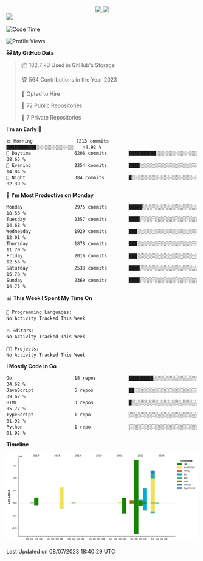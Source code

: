 <div align="center">
  <a href="https://github.com/arielsrv">
    <img height="180em" src="https://github-readme-stats.vercel.app/api?username=arielsrv&show_icons=true&theme=radical&include_all_commits=true&count_private=true"/>
    <img height="180em" src="https://github-readme-stats.vercel.app/api/top-langs/?username=arielsrv&layout=compact&langs_count=10&theme=radical"/>
 </a>
</div>

<div>
  <a href="https://www.linkedin.com/in/arielpineiro/" target="_blank">
    <img src="https://img.shields.io/badge/-LinkedIn-%230077B5?style=for-the-badge&logo=linkedin&logoColor=white" target="_blank">
  </a>
</div>

<!--START_SECTION:waka-->
![Code Time](http://img.shields.io/badge/Code%20Time-0%20secs-blue)

![Profile Views](http://img.shields.io/badge/Profile%20Views-0-blue)

**🐱 My GitHub Data** 

> 📦 182.7 kB Used in GitHub's Storage 
 > 
> 🏆 564 Contributions in the Year 2023
 > 
> 💼 Opted to Hire
 > 
> 📜 72 Public Repositories 
 > 
> 🔑 7 Private Repositories 
 > 
**I'm an Early 🐤** 

```text
🌞 Morning                7213 commits        ███████████░░░░░░░░░░░░░░   44.92 % 
🌆 Daytime                6206 commits        ██████████░░░░░░░░░░░░░░░   38.65 % 
🌃 Evening                2254 commits        ████░░░░░░░░░░░░░░░░░░░░░   14.04 % 
🌙 Night                  384 commits         █░░░░░░░░░░░░░░░░░░░░░░░░   02.39 % 
```
📅 **I'm Most Productive on Monday** 

```text
Monday                   2975 commits        █████░░░░░░░░░░░░░░░░░░░░   18.53 % 
Tuesday                  2357 commits        ████░░░░░░░░░░░░░░░░░░░░░   14.68 % 
Wednesday                1929 commits        ███░░░░░░░░░░░░░░░░░░░░░░   12.01 % 
Thursday                 1878 commits        ███░░░░░░░░░░░░░░░░░░░░░░   11.70 % 
Friday                   2016 commits        ███░░░░░░░░░░░░░░░░░░░░░░   12.56 % 
Saturday                 2533 commits        ████░░░░░░░░░░░░░░░░░░░░░   15.78 % 
Sunday                   2369 commits        ████░░░░░░░░░░░░░░░░░░░░░   14.75 % 
```


📊 **This Week I Spent My Time On** 

```text
💬 Programming Languages: 
No Activity Tracked This Week

🔥 Editors: 
No Activity Tracked This Week

🐱‍💻 Projects: 
No Activity Tracked This Week
```

**I Mostly Code in Go** 

```text
Go                       18 repos            █████████░░░░░░░░░░░░░░░░   34.62 % 
JavaScript               5 repos             ██░░░░░░░░░░░░░░░░░░░░░░░   09.62 % 
HTML                     3 repos             █░░░░░░░░░░░░░░░░░░░░░░░░   05.77 % 
TypeScript               1 repo              ░░░░░░░░░░░░░░░░░░░░░░░░░   01.92 % 
Python                   1 repo              ░░░░░░░░░░░░░░░░░░░░░░░░░   01.92 % 
```



**Timeline**

![Lines of Code chart](https://raw.githubusercontent.com/arielsrv/arielsrv/main/assets/bar_graph.png)


 Last Updated on 08/07/2023 18:40:29 UTC
<!--END_SECTION:waka-->
